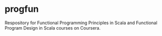 # progfun
Respository for Functional Programming Principles in Scala and Functional Program Design in Scala courses on Coursera.

